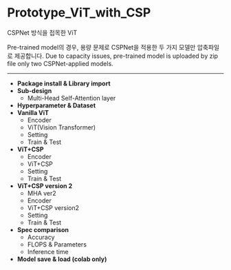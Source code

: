 # Prototype_ViT_with_CSP
CSPNet 방식을 접목한 ViT

Pre-trained model의 경우, 용량 문제로 CSPNet을 적용한 두 가지 모델만 압축파일로 제공합니다.
Due to capacity issues, pre-trained model is uploaded by zip file only two CSPNet-applied models.
***
* **Package install & Library import**
* **Sub-design**
  * Multi-Head Self-Attention layer
* **Hyperparameter & Dataset**
* **Vanilla ViT**
  * Encoder
  * ViT(Vision Transformer)
  * Setting
  * Train & Test
* **ViT+CSP**
  * Encoder
  * ViT+CSP
  * Setting
  * Train & Test
* **ViT+CSP version 2**
  * MHA ver2
  * Encoder
  * ViT+CSP version2 
  * Setting
  * Train & Test
* **Spec comparison**
  * Accuracy
  * FLOPS & Parameters
  * Inference time
* **Model save & load (colab only)**
